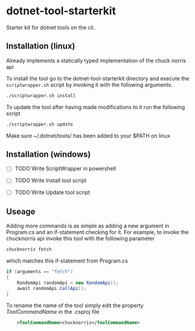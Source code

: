 # dotnet-tool-starterkit
Starter kit for dotnet tools on the cli. 

## Installation (linux)
Already implements a statically typed implementation of the chuck norris api

To install the tool go to the dotnet-tool-starterkit directory and execute the `scriptwrapper.sh` script by invoking it with the following arguments:

```sh
./scriptwrapper.sh install
```

To update the tool after having made modifications to it run the following script
```sh
./scriptwrapper.sh update
```

Make sure ~/.dotnet/tools/ has been added to your $PATH on linux


## Installation (windows)
- [ ] TODO Write ScriptWrapper in powershell
- [ ] TODO Write Install tool script  
- [ ] TODO Write Update tool script  


## Useage
Adding more commands is as simple as adding a new argument in Program.cs and an if-statement checking for it.
For example, to invoke the chucknorris api invoke this tool with the following parameter

```sh
chucknorris fetch
```

which matches this if-statement from Program.cs

```csharp
if (arguments == "fetch")
{
    RandomApi randomApi = new RandomApi();
    await randomApi.CallApi();
}
```

To rename the name of the tool simply edit the property *ToolCommandName* in the .csproj file

```xml
    <ToolCommandName>chucknorris</ToolCommandName>
```
